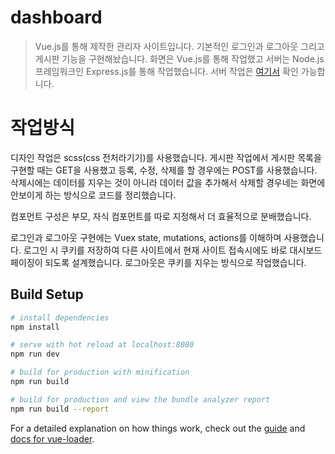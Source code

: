 # dashboard

> Vue.js를 통해 제작한 관리자 사이트입니다.
기본적인 로그인과 로그아웃 그리고 게시판 기능을 구현해놨습니다.
화면은 Vue.js를 통해 작업했고 서버는 Node.js 프레임워크인 Express.js를 통해 작업했습니다.
서버 작업은 [여기서](https://github.com/heeyounggoo/vue-dashboard-node) 확인 가능합니다.



# 작업방식
디자인 작업은 scss(css 전처라기기)를 사용했습니다. 
게시판 작업에서 게시판 목록을 구현할 때는 GET을 사용했고 등록, 수정, 삭제를 할 경우에는 POST를 사용했습니다.
삭제시에는 데이터를 지우는 것이 아니라 데이터 값을 추가해서 삭제할 경우네는 화면에 안보이게 하는 방식으로 코드를 정리했습니다.

컴포먼트 구성은 부모, 자식 컴포먼트를 따로 지정해서 더 효율적으로 분배했습니다.

로그인과 로그아웃 구현에는 Vuex state, mutations, actions를 이해하며 사용했습니다.
로그인 시 쿠키를 저장하여 다른 사이트에서 현재 사이트 접속시에도 바로 대시보드 페이징이 되도록 설계했습니다.
로그아웃은 쿠키를 지우는 방식으로 작업했습니다.


## Build Setup

``` bash
# install dependencies
npm install

# serve with hot reload at localhost:8080
npm run dev

# build for production with minification
npm run build

# build for production and view the bundle analyzer report
npm run build --report
```

For a detailed explanation on how things work, check out the [guide](http://vuejs-templates.github.io/webpack/) and [docs for vue-loader](http://vuejs.github.io/vue-loader).
